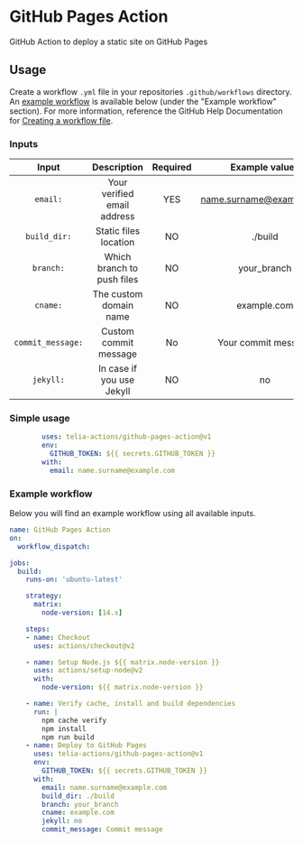 # GitHub Pages Action

GitHub Action to deploy a static site on GitHub Pages

## Usage

Create a workflow `.yml` file in your repositories `.github/workflows` directory. An [example workflow](#example-workflow) is available below (under the "Example workflow" section). For more information, reference the GitHub Help Documentation for [Creating a workflow file](https://help.github.com/en/articles/configuring-a-workflow#creating-a-workflow-file).

### Inputs

| Input | Description | Required | Example values |
| :---: | :---: | :---: | :---: |
| `email:` | Your verified email address | YES | name.surname@example.com |
| `build_dir:` | Static files location | NO | ./build |
| `branch:` | Which branch to push files | NO | your_branch |
| `cname:` | The custom domain name | NO | example.com |
| `commit_message:` | Custom commit message | No | Your commit message |
| `jekyll:` | In case if you use Jekyll | NO | no |


### Simple usage

```yaml
        uses: telia-actions/github-pages-action@v1
        env:
          GITHUB_TOKEN: ${{ secrets.GITHUB_TOKEN }}
        with:
          email: name.surname@example.com
```

### Example workflow
Below you will find an example workflow using all available inputs.

```yaml
name: GitHub Pages Action
on:
  workflow_dispatch:

jobs:
  build:
    runs-on: 'ubuntu-latest'

    strategy:
      matrix:
        node-version: [14.x]

    steps:
    - name: Checkout
      uses: actions/checkout@v2

    - name: Setup Node.js ${{ matrix.node-version }}
      uses: actions/setup-node@v2
      with:
        node-version: ${{ matrix.node-version }}

    - name: Verify cache, install and build dependencies
      run: |
        npm cache verify
        npm install
        npm run build 
    - name: Deploy to GitHub Pages
      uses: telia-actions/github-pages-action@v1
      env:
        GITHUB_TOKEN: ${{ secrets.GITHUB_TOKEN }}
      with:
        email: name.surname@example.com
        build_dir: ./build
        branch: your_branch                
        cname: example.com              
        jekyll: no                     
        commit_message: Commit message
```